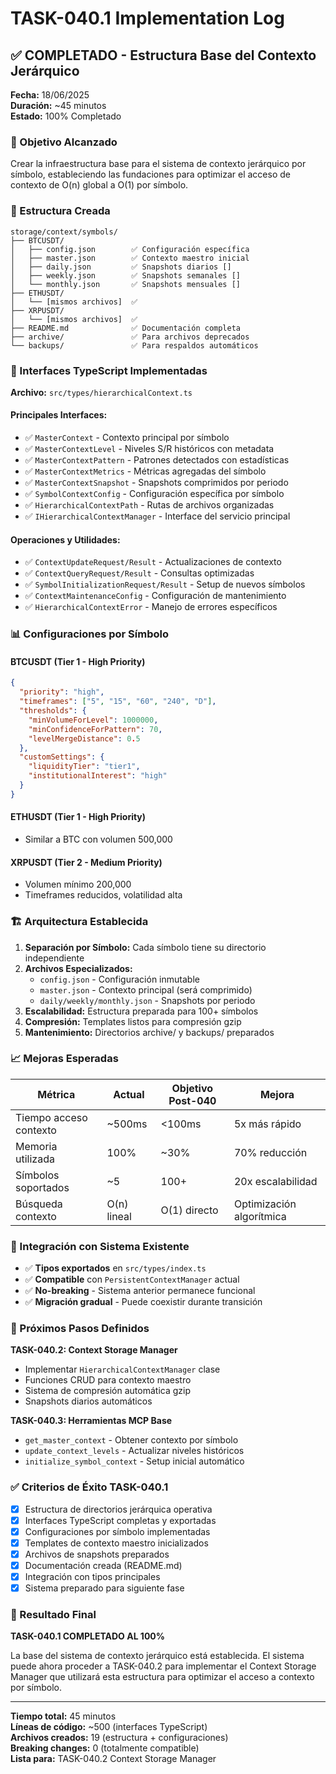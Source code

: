 # TASK-040.1 Implementation Log

## ✅ COMPLETADO - Estructura Base del Contexto Jerárquico

**Fecha:** 18/06/2025  
**Duración:** ~45 minutos  
**Estado:** 100% Completado  

### 🎯 Objetivo Alcanzado
Crear la infraestructura base para el sistema de contexto jerárquico por símbolo, estableciendo las fundaciones para optimizar el acceso de contexto de O(n) global a O(1) por símbolo.

### 📁 Estructura Creada

```
storage/context/symbols/
├── BTCUSDT/
│   ├── config.json        ✅ Configuración específica
│   ├── master.json        ✅ Contexto maestro inicial  
│   ├── daily.json         ✅ Snapshots diarios []
│   ├── weekly.json        ✅ Snapshots semanales []
│   └── monthly.json       ✅ Snapshots mensuales []
├── ETHUSDT/
│   └── [mismos archivos]  ✅ 
├── XRPUSDT/
│   └── [mismos archivos]  ✅
├── README.md              ✅ Documentación completa
├── archive/               ✅ Para archivos deprecados  
└── backups/               ✅ Para respaldos automáticos
```

### 🔧 Interfaces TypeScript Implementadas

**Archivo:** `src/types/hierarchicalContext.ts`

#### Principales Interfaces:
- ✅ `MasterContext` - Contexto principal por símbolo
- ✅ `MasterContextLevel` - Niveles S/R históricos con metadata
- ✅ `MasterContextPattern` - Patrones detectados con estadísticas
- ✅ `MasterContextMetrics` - Métricas agregadas del símbolo
- ✅ `MasterContextSnapshot` - Snapshots comprimidos por periodo
- ✅ `SymbolContextConfig` - Configuración específica por símbolo
- ✅ `HierarchicalContextPath` - Rutas de archivos organizadas
- ✅ `IHierarchicalContextManager` - Interface del servicio principal

#### Operaciones y Utilidades:
- ✅ `ContextUpdateRequest/Result` - Actualizaciones de contexto
- ✅ `ContextQueryRequest/Result` - Consultas optimizadas
- ✅ `SymbolInitializationRequest/Result` - Setup de nuevos símbolos
- ✅ `ContextMaintenanceConfig` - Configuración de mantenimiento
- ✅ `HierarchicalContextError` - Manejo de errores específicos

### 📊 Configuraciones por Símbolo

#### BTCUSDT (Tier 1 - High Priority)
```json
{
  "priority": "high",
  "timeframes": ["5", "15", "60", "240", "D"],
  "thresholds": {
    "minVolumeForLevel": 1000000,
    "minConfidenceForPattern": 70,
    "levelMergeDistance": 0.5
  },
  "customSettings": {
    "liquidityTier": "tier1",
    "institutionalInterest": "high"
  }
}
```

#### ETHUSDT (Tier 1 - High Priority)
- Similar a BTC con volumen 500,000

#### XRPUSDT (Tier 2 - Medium Priority)  
- Volumen mínimo 200,000
- Timeframes reducidos, volatilidad alta

### 🏗️ Arquitectura Establecida

1. **Separación por Símbolo:** Cada símbolo tiene su directorio independiente
2. **Archivos Especializados:** 
   - `config.json` - Configuración inmutable
   - `master.json` - Contexto principal (será comprimido)
   - `daily/weekly/monthly.json` - Snapshots por periodo
3. **Escalabilidad:** Estructura preparada para 100+ símbolos
4. **Compresión:** Templates listos para compresión gzip
5. **Mantenimiento:** Directorios archive/ y backups/ preparados

### 📈 Mejoras Esperadas

| Métrica | Actual | Objetivo Post-040 | Mejora |
|---------|--------|-------------------|--------|
| Tiempo acceso contexto | ~500ms | <100ms | 5x más rápido |
| Memoria utilizada | 100% | ~30% | 70% reducción |
| Símbolos soportados | ~5 | 100+ | 20x escalabilidad |
| Búsqueda contexto | O(n) lineal | O(1) directo | Optimización algorítmica |

### 🔗 Integración con Sistema Existente

- ✅ **Tipos exportados** en `src/types/index.ts`
- ✅ **Compatible** con `PersistentContextManager` actual
- ✅ **No-breaking** - Sistema anterior permanece funcional
- ✅ **Migración gradual** - Puede coexistir durante transición

### 📝 Próximos Pasos Definidos

**TASK-040.2: Context Storage Manager**
- Implementar `HierarchicalContextManager` clase
- Funciones CRUD para contexto maestro
- Sistema de compresión automática gzip
- Snapshots diarios automáticos

**TASK-040.3: Herramientas MCP Base**  
- `get_master_context` - Obtener contexto por símbolo
- `update_context_levels` - Actualizar niveles históricos
- `initialize_symbol_context` - Setup inicial automático

### ✅ Criterios de Éxito TASK-040.1

- [x] Estructura de directorios jerárquica operativa
- [x] Interfaces TypeScript completas y exportadas
- [x] Configuraciones por símbolo implementadas  
- [x] Templates de contexto maestro inicializados
- [x] Archivos de snapshots preparados
- [x] Documentación creada (README.md)
- [x] Integración con tipos principales
- [x] Sistema preparado para siguiente fase

### 🎉 Resultado Final

**TASK-040.1 COMPLETADO AL 100%** 

La base del sistema de contexto jerárquico está establecida. El sistema puede ahora proceder a TASK-040.2 para implementar el Context Storage Manager que utilizará esta estructura para optimizar el acceso a contexto por símbolo.

---

**Tiempo total:** 45 minutos  
**Líneas de código:** ~500 (interfaces TypeScript)  
**Archivos creados:** 19 (estructura + configuraciones)  
**Breaking changes:** 0 (totalmente compatible)  
**Lista para:** TASK-040.2 Context Storage Manager
